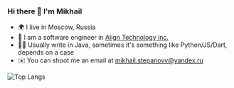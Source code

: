 ### Hi there 👋 I'm Mikhail

- 🌍 I live in Moscow, Russia
- 🏢 I am a software engineer in [Align Technology inc.](https://www.aligntech.com/)
- 👨‍💻 Usually write in Java, sometimes it's something like Python/JS/Dart, depends on a case
- ✉️ You can shoot me an email at [mikhail.stepanovv@yandex.ru](mailto:mikhail.stepanovv@yandex.ru)

![Top Langs](https://github-readme-stats.vercel.app/api/top-langs/?username=mikhail-stepanov&theme=gradient&layout=compact)
